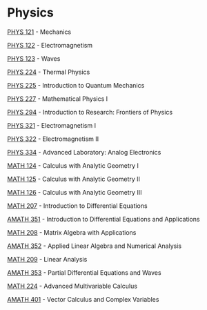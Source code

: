 # Physics

[PHYS 121](<https://myplan.uw.edu/course/#/courses/PHYS 121>) - Mechanics

[PHYS 122](<https://myplan.uw.edu/course/#/courses/PHYS 122>) - Electromagnetism

[PHYS 123](<https://myplan.uw.edu/course/#/courses/PHYS 123>) - Waves

[PHYS 224](<https://myplan.uw.edu/course/#/courses/PHYS 224>) - Thermal Physics

[PHYS 225](<https://myplan.uw.edu/course/#/courses/PHYS 225>) - Introduction to Quantum Mechanics

[PHYS 227](<https://myplan.uw.edu/course/#/courses/PHYS 227>) - Mathematical Physics I

[PHYS 294](<https://myplan.uw.edu/course/#/courses/PHYS 294>) - Introduction to Research: Frontiers of Physics

[PHYS 321](<https://myplan.uw.edu/course/#/courses/PHYS 321>) - Electromagnetism I

[PHYS 322](<https://myplan.uw.edu/course/#/courses/PHYS 322>) - Electromagnetism II

[PHYS 334](<https://myplan.uw.edu/course/#/courses/PHYS 334>) - Advanced Laboratory: Analog Electronics

[MATH 124](<https://myplan.uw.edu/course/#/courses/MATH 124>) - Calculus with Analytic Geometry I

[MATH 125](<https://myplan.uw.edu/course/#/courses/MATH 125>) - Calculus with Analytic Geometry II

[MATH 126](<https://myplan.uw.edu/course/#/courses/MATH 126>) - Calculus with Analytic Geometry III

[MATH 207](<https://myplan.uw.edu/course/#/courses/MATH 207>) - Introduction to Differential Equations

[AMATH 351](<https://myplan.uw.edu/course/#/courses/AMATH 351>) - Introduction to Differential Equations and Applications

[MATH 208](<https://myplan.uw.edu/course/#/courses/MATH 208>) - Matrix Algebra with Applications

[AMATH 352](<https://myplan.uw.edu/course/#/courses/AMATH 352>) - Applied Linear Algebra and Numerical Analysis

[MATH 209](<https://myplan.uw.edu/course/#/courses/MATH 209>) - Linear Analysis

[AMATH 353](<https://myplan.uw.edu/course/#/courses/AMATH 353>) - Partial Differential Equations and Waves

[MATH 224](<https://myplan.uw.edu/course/#/courses/MATH 224>) - Advanced Multivariable Calculus

[AMATH 401](<https://myplan.uw.edu/course/#/courses/AMATH 401>) - Vector Calculus and Complex Variables

